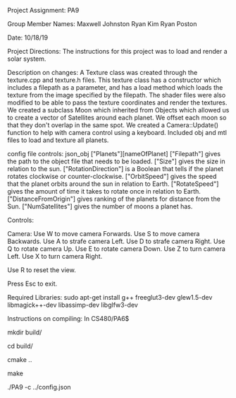 Project Assignment: PA9

Group Member Names:
  Maxwell Johnston
  Ryan Kim
  Ryan Poston

Date: 10/18/19

Project Directions: The instructions for this project was to load and render a solar system.

Description on changes:
  A Texture class was created through the texture.cpp and texture.h files. This texture class has a constructor which includes a filepath as a parameter, and has a load method
  which loads the texture from the image specified by the filepath. The shader files were also modified to be able to pass the texture coordinates and render the textures.
We created a subclass Moon which inherited from Objects which allowed us to create a vector of Satellites around each planet. We offset each moon so that they don't overlap
in the same spot.
We created a Camera::Update() function to help with camera control using a keyboard.
Included obj and mtl files to load and texture all planets.

config file controls:
json_obj ["Planets"][nameOfPlanet]
			["Filepath"] gives the path to the object file that needs to be loaded.
			["Size"] gives the size in relation to the sun.
			["RotationDirection"] is a Boolean that tells if the planet rotates clockwise or counter-clockwise.
			["OrbitSpeed"] gives the speed that the planet orbits around the sun in relation to Earth.
			["RotateSpeed"] gives the amount of time it takes to rotate once in relation to Earth.
			["DistanceFromOrigin"] gives ranking of the planets for distance from the Sun.
			["NumSatellites"] gives the number of moons a planet has.



Controls:

Camera:
Use W to move camera Forwards.
Use S to move camera Backwards.
Use A to strafe camera Left.
Use D to strafe camera Right.
Use Q to rotate camera Up.
Use E to rotate camera Down.
Use Z to turn camera Left.
Use X to turn camera Right.

Use R to reset the view.

Press Esc to exit.



Required Libraries:
  sudo apt-get install g++ freeglut3-dev glew1.5-dev libmagick++-dev libassimp-dev libglfw3-dev

Instructions on compiling:
In CS480/PA6$

  mkdir build/

  cd build/

  cmake ..

  make

  ./PA9 -c ../config.json
